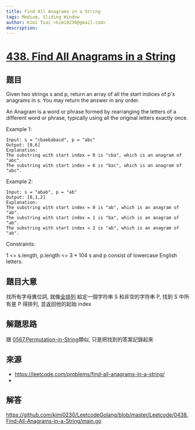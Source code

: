 ```yaml
---
title: Find All Anagrams in a String
tags: Medium, Sliding Window
author: Kimi Tsai <kimi0230@gmail.com>
description:
---
```

# [438. Find All Anagrams in a String](https://leetcode.com/problems/find-all-anagrams-in-a-string/)
## 题目
Given two strings s and p, return an array of all the start indices of p's anagrams in s. You may return the answer in any order.

An Anagram is a word or phrase formed by rearranging the letters of a different word or phrase, typically using all the original letters exactly once.

Example 1:
```
Input: s = "cbaebabacd", p = "abc"
Output: [0,6]
Explanation:
The substring with start index = 0 is "cba", which is an anagram of "abc".
The substring with start index = 6 is "bac", which is an anagram of "abc".
```

Example 2:
```
Input: s = "abab", p = "ab"
Output: [0,1,2]
Explanation:
The substring with start index = 0 is "ab", which is an anagram of "ab".
The substring with start index = 1 is "ba", which is an anagram of "ab".
The substring with start index = 2 is "ab", which is an anagram of "ab".
```

Constraints:

1 <= s.length, p.length <= 3 * 104
s and p consist of lowercase English letters.

## 題目大意
找所有字母異位詞, 就像[全排列](https://github.com/kimi0230/LeetcodeGolang/blob/master/Leetcode/0567.Permutation-in-String/main.go)
給定一個字符串 S 和非空的字符串 P, 找到 S 中所有是 P 得排列, 並返回他的起始 index
## 解題思路
跟 [0567.Permutation-in-String](https://github.com/kimi0230/LeetcodeGolang/blob/master/Leetcode/0567.Permutation-in-String/main.go)類似, 只是把找到的答案記錄起來

## 來源
* https://leetcode.com/problems/find-all-anagrams-in-a-string/
* 
## 解答
https://github.com/kimi0230/LeetcodeGolang/blob/master/Leetcode/0438.Find-All-Anagrams-in-a-String/main.go

```go

```
